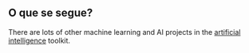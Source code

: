 ## O que se segue?

There are lots of other machine learning and AI projects in the [artificial intelligence](https://projects.raspberrypi.org/en/pathways/ai-toolkit) toolkit.
